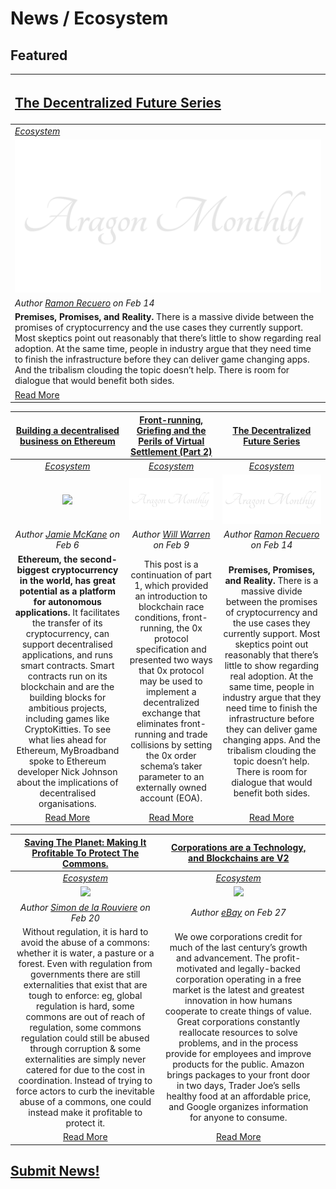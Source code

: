 # News / Ecosystem

## **Featured**
[<h2>The Decentralized Future Series</h2>](https://blog.ycombinator.com/the-decentralized-future-series/) |
:-----------|
[_Ecosystem_](ecosystem.md) |
[<img src="../images/monthly_no_image.png">](https://blog.ycombinator.com/the-decentralized-future-series/) |
_Author [Ramon Recuero](https://blog.ycombinator.com/author/ramon-recuero/) on Feb 14_ |
**Premises, Promises, and Reality.** There is a massive divide between the promises of cryptocurrency and the use cases they currently support. Most skeptics point out reasonably that there’s little to show regarding real adoption. At the same time, people in industry argue that they need time to finish the infrastructure before they can deliver game changing apps. And the tribalism clouding the topic doesn’t help. There is room for dialogue that would benefit both sides. |
[Read More](https://blog.ycombinator.com/the-decentralized-future-series/) |

[**Building a decentralised business on Ethereum**](https://mybroadband.co.za/news/cryptocurrency/246104-building-a-decentralised-business-on-ethereum.html) | [**Front-running, Griefing and the Perils of Virtual Settlement (Part 2)**](https://blog.0xproject.com/front-running-griefing-and-the-perils-of-virtual-settlement-part-2-921b00109e21) | [**The Decentralized Future Series**](https://blog.ycombinator.com/the-decentralized-future-series/) |
:-----------:|:-----------:|:-----------:|
[_Ecosystem_](ecosystem.md) | [_Ecosystem_](ecosystem.md)  | [_Ecosystem_](ecosystem.md)  |
[<img src="https://mybroadband.co.za/news/wp-content/uploads/2017/12/Ethereum-logo-plain.jpg">](https://mybroadband.co.za/news/cryptocurrency/246104-building-a-decentralised-business-on-ethereum.html) | [<img src="../images/monthly_no_image.png">](https://blog.aragon.one/announcing-aragon-labs-a679693429ae) | [<img src="../images/monthly_no_image.png">](https://blog.ycombinator.com/the-decentralized-future-series/) |
_Author [Jamie McKane](https://mybroadband.co.za/news/author/jamie-mckane) on Feb 6_ | _Author [Will Warren](https://blog.0xproject.com/@willwarren89) on Feb 9_ | _Author [Ramon Recuero](https://blog.ycombinator.com/author/ramon-recuero/) on Feb 14_ |
**Ethereum, the second-biggest cryptocurrency in the world, has great potential as a platform for autonomous applications.** It facilitates the transfer of its cryptocurrency, can support decentralised applications, and runs smart contracts. Smart contracts run on its blockchain and are the building blocks for ambitious projects, including games like CryptoKitties. To see what lies ahead for Ethereum, MyBroadband spoke to Ethereum developer Nick Johnson about the implications of decentralised organisations.| This post is a continuation of part 1, which provided an introduction to blockchain race conditions, front-running, the 0x protocol specification and presented two ways that 0x protocol may be used to implement a decentralized exchange that eliminates front-running and trade collisions by setting the 0x order schema’s taker parameter to an externally owned account (EOA). | **Premises, Promises, and Reality.** There is a massive divide between the promises of cryptocurrency and the use cases they currently support. Most skeptics point out reasonably that there’s little to show regarding real adoption. At the same time, people in industry argue that they need time to finish the infrastructure before they can deliver game changing apps. And the tribalism clouding the topic doesn’t help. There is room for dialogue that would benefit both sides. |
[Read More](https://mybroadband.co.za/news/cryptocurrency/246104-building-a-decentralised-business-on-ethereum.html) |[Read More](https://blog.0xproject.com/front-running-griefing-and-the-perils-of-virtual-settlement-part-2-921b00109e21) | [Read More](https://blog.ycombinator.com/the-decentralized-future-series/) |

[**Saving The Planet: Making It Profitable To Protect The Commons.**](https://medium.com/@simondlr/saving-the-planet-making-it-profitable-to-protect-the-commons-50393906fe22) | [**Corporations are a Technology, and Blockchains are V2**](https://medium.com/@ebay787/corporations-are-a-technology-and-blockchains-are-v2-909597a2a0ed) | |
:-----------:|:-----------:|:-----------:|
[_Ecosystem_](ecosystem.md) | [_Ecosystem_](ecosystem.md) | |
[<img src="https://cdn-images-1.medium.com/max/1800/0*bkMWRWPxF4_tOUgQ.">](https://medium.com/@simondlr/saving-the-planet-making-it-profitable-to-protect-the-commons-50393906fe22) | [<img src="https://cdn-images-1.medium.com/max/1800/1*WmDXLSj1msvxw20WuhN-Sw.jpeg">](https://medium.com/@ebay787/corporations-are-a-technology-and-blockchains-are-v2-909597a2a0ed) | |
_Author [Simon de la Rouviere](https://medium.com/@simondlr) on Feb 20_ | _Author [eBay](https://medium.com/@ebay787) on Feb 27_ | |
Without regulation, it is hard to avoid the abuse of a commons: whether it is water, a pasture or a forest. Even with regulation from governments there are still externalities that exist that are tough to enforce: eg, global regulation is hard, some commons are out of reach of regulation, some commons regulation could still be abused through corruption & some externalities are simply never catered for due to the cost in coordination. Instead of trying to force actors to curb the inevitable abuse of a commons, one could instead make it profitable to protect it. | We owe corporations credit for much of the last century’s growth and advancement. The profit-motivated and legally-backed corporation operating in a free market is the latest and greatest innovation in how humans cooperate to create things of value. Great corporations constantly reallocate resources to solve problems, and in the process provide for employees and improve products for the public. Amazon brings packages to your front door in two days, Trader Joe’s sells healthy food at an affordable price, and Google organizes information for anyone to consume. | |
[Read More](https://medium.com/@simondlr/saving-the-planet-making-it-profitable-to-protect-the-commons-50393906fe22) | [Read More](https://medium.com/@ebay787/corporations-are-a-technology-and-blockchains-are-v2-909597a2a0ed) |

## [Submit News!](/guides/guide_for_submitting_news.md)
